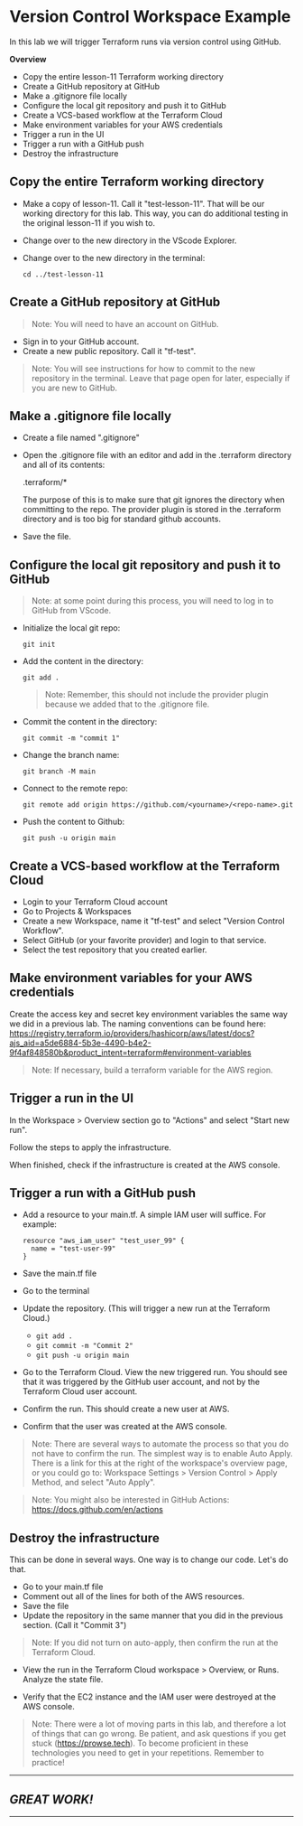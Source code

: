 # Version Control Workspace Example

In this lab we will trigger Terraform runs via version control using GitHub. 

**Overview**

- Copy the entire lesson-11 Terraform working directory
- Create a GitHub repository at GitHub
- Make a .gitignore file locally
- Configure the local git repository and push it to GitHub
- Create a VCS-based workflow at the Terraform Cloud
- Make environment variables for your AWS credentials
- Trigger a run in the UI
- Trigger a run with a GitHub push
- Destroy the infrastructure

## Copy the entire Terraform working directory
- Make a copy of lesson-11. Call it "test-lesson-11". That will be our working directory for this lab. This way, you can do additional testing in the original lesson-11 if you wish to.
- Change over to the new directory in the VScode Explorer.
- Change over to the new directory in the terminal:

  `cd ../test-lesson-11`

## Create a GitHub repository at GitHub
> Note: You will need to have an account on GitHub. 

- Sign in to your GitHub account.
- Create a new public repository. Call it "tf-test". 

> Note: You will see instructions for how to commit to the new repository in the terminal. Leave that page open for later, especially if you are new to GitHub.

## Make a .gitignore file locally
- Create a file named ".gitignore"
- Open the .gitignore file with an editor and add in the .terraform directory and all of its contents:

  .terraform/*

  The purpose of this is to make sure that git ignores the directory when committing to the repo. 
  The provider plugin is stored in the .terraform directory and is too big for standard github accounts.
- Save the file.

## Configure the local git repository and push it to GitHub
> Note: at some point during this process, you will need to log in to GitHub from VScode.

- Initialize the local git repo:

  `git init`

- Add the content in the directory:

  `git add .`

  > Note: Remember, this should not include the provider plugin because we added that to the .gitignore file.

- Commit the content in the directory:

  `git commit -m "commit 1"`

- Change the branch name:

  `git branch -M main`

- Connect to the remote repo:
  
  `git remote add origin https://github.com/<yourname>/<repo-name>.git`

- Push the content to Github:
  
  `git push -u origin main`

## Create a VCS-based workflow at the Terraform Cloud
- Login to your Terraform Cloud account
- Go to Projects & Workspaces
- Create a new Workspace, name it "tf-test" and select "Version Control Workflow".
- Select GitHub (or your favorite provider) and login to that service.
- Select the test repository that you created earlier.

## Make environment variables for your AWS credentials
Create the access key and secret key environment variables the same way we did in a previous lab. The naming conventions can be found here: https://registry.terraform.io/providers/hashicorp/aws/latest/docs?ajs_aid=a5de6884-5b3e-4490-b4e2-9f4af848580b&product_intent=terraform#environment-variables

> Note: If necessary, build a terraform variable for the AWS region.

## Trigger a run in the UI
In the Workspace > Overview section go to "Actions" and select "Start new run". 

Follow the steps to apply the infrastructure.

When finished, check if the infrastructure is created at the AWS console.

## Trigger a run with a GitHub push
- Add a resource to your main.tf. A simple IAM user will suffice. For example:

  ```hcl
  resource "aws_iam_user" "test_user_99" {
    name = "test-user-99"  
  }
  ```

- Save the main.tf file
- Go to the terminal
- Update the repository. (This will trigger a new run at the Terraform Cloud.)

  - `git add .`
  - `git commit -m "Commit 2"`
  - `git push -u origin main`
- Go to the Terraform Cloud. View the new triggered run. You should see that it was triggered by the GitHub user account, and not by the Terraform Cloud user account.
- Confirm the run. This should create a new user at AWS.
- Confirm that the user was created at the AWS console.

> Note: There are several ways to automate the process so that you do not have to confirm the run. The simplest way is to enable Auto Apply. There is a link for this at the right of the workspace's overview page, or you could go to: Workspace Settings > Version Control > Apply Method, and select "Auto Apply". 

> Note: You might also be interested in GitHub Actions: https://docs.github.com/en/actions

## Destroy the infrastructure
This can be done in several ways. One way is to change our code. Let's do that.
- Go to your main.tf file
- Comment out all of the lines for both of the AWS resources.
- Save the file
- Update the repository in the same manner that you did in the previous section. (Call it "Commit 3")

> Note: If you did not turn on auto-apply, then confirm the run at the Terraform Cloud.

- View the run in the Terraform Cloud workspace > Overview, or Runs. Analyze the state file.

- Verify that the EC2 instance and the IAM user were destroyed at the AWS console. 

 > Note: There were a lot of moving parts in this lab, and therefore a lot of things that can go wrong. Be patient, and ask questions if you get stuck (https://prowse.tech). To become proficient in these technologies you need to get in your repetitions. Remember to practice!

---
## *GREAT WORK!*
---